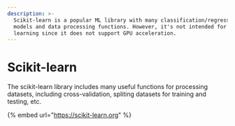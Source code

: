 ```yaml
---
description: >-
  Scikit-learn is a popular ML library with many classification/regression
  models and data processing functions. However, it's not intended for deep
  learning since it does not support GPU acceleration.
---
```


# Scikit-learn

The scikit-learn library includes many useful functions for processing datasets, including cross-validation, spliting datasets for training and testing, etc.

{% embed url="https://scikit-learn.org" %}

